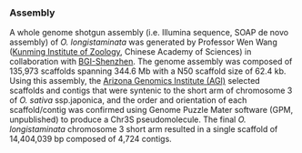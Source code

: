 ### Assembly

A whole genome shotgun assembly (i.e. Illumina sequence, SOAP de novo
assembly) of *O. longistaminata* was generated by Professor Wen Wang
([Kunming Institute of Zoology](http://english.kiz.cas.cn/), Chinese
Academy of Sciences) in collaboration with
[BGI-Shenzhen](http://www.genomics.cn/en/). The genome assembly was
composed of 135,973 scaffolds spanning 344.6 Mb with a N50 scaffold size
of 62.4 kb. Using this assembly, the [Arizona Genomics Institute
(AGI)](https://www.genome.arizona.edu/) selected scaffolds and contigs
that were syntenic to the short arm of chromosome 3 of *O. sativa*
ssp.japonica, and the order and orientation of each scaffold/contig was
confirmed using Genome Puzzle Mater software (GPM, unpublished) to
produce a Chr3S pseudomolecule. The final *O. longistaminata* chromosome
3 short arm resulted in a single scaffold of 14,404,039 bp composed of
4,724 contigs.
